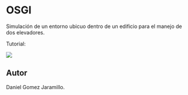 # OSGI

Simulación de un entorno ubicuo dentro de un edificio para el manejo de dos elevadores. 

Tutorial: 

![](https://thepracticaldev.s3.amazonaws.com/i/srqxoplh30xazyj5xuxx.jpg)

## Autor

Daniel Gomez Jaramillo. 
